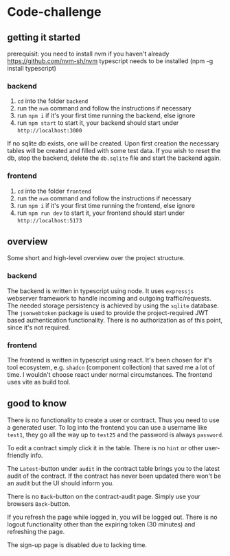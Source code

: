 # Code-challenge

## getting it started
prerequisit: you need to install nvm if you haven't already https://github.com/nvm-sh/nvm
typescript needs to be installed (npm -g install typescript)

### backend

1. `cd` into the folder `backend`
2. run the `nvm` command and follow the instructions if necessary
3. run `npm i` if it's your first time running the backend, else ignore
4. run `npm start` to start it, your backend should start under `http://localhost:3000`

If no sqlite db exists, one will be created.
Upon first creation the necessary tables will be created and filled with some test data.
If you wish to reset the db, stop the backend, delete  the `db.sqlite` file and start the backend again.

### frontend
1. `cd` into the folder `frontend`
2. run the `nvm` command and follow the instructions if necessary
3. run `npm i` if it's your first time running the frontend, else ignore
4. run `npm run dev` to start it, your frontend should start under `http://localhost:5173`

## overview
Some short and high-level overview over the project structure.

### backend
The backend is written in typescript using node. It uses `expressjs` webserver framework to handle incoming and outgoing traffic/requests. The needed storage persistency is achieved by using the `sqlite` database. The `jsonwebtoken` package is used to provide the project-required JWT based authentication functionality. There is no authorization as of this point, since it's not required.

### frontend
The frontend is written in typescript using react. It's been chosen for it's tool ecosystem, e.g. `shadcn` (component collection) that saved me a lot of time. I wouldn't choose react under normal circumstances. The frontend uses vite as build tool.

## good to know
There is no functionality to create a user or contract. Thus you need to use a generated user. To log into the frontend  you can use a username like `test1`, they go all the way up to `test25` and the password is always `password`.

To edit a contract simply click it in the table. There is no `hint` or other user-friendly info.

The `Latest`-button under `audit` in the contract table brings you to the latest audit of the contract. If the contract has never been updated there won't be an audit but the UI should inform you.

There is no `Back`-button on the contract-audit page. Simply use your browsers `Back`-button. 

If you refresh the page while logged in, you will be logged out. There is no logout functionality other than the expiring token (30 minutes) and refreshing the page.

The sign-up page is disabled due to lacking time.
